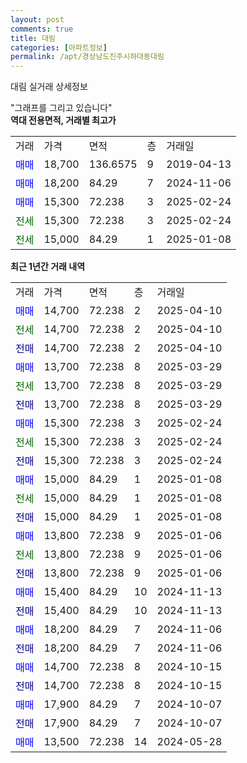 ```yaml
---
layout: post
comments: true
title: 대림
categories: [아파트정보]
permalink: /apt/경상남도진주시하대동대림
---
```


대림 실거래 상세정보

<script type="text/javascript">
  google.charts.load('current', {'packages':['line', 'corechart']});
  google.charts.setOnLoadCallback(drawChart);

  function drawChart() {
    var data = new google.visualization.DataTable();
    data.addColumn('date', '거래일');
    data.addColumn('number', "매매");
    data.addColumn('number', "전세");
    data.addColumn('number', "전매");

    data.addRows([[new Date(Date.parse("2025-04-10")), 14700, null, null], [new Date(Date.parse("2025-04-10")), null, 14700, null], [new Date(Date.parse("2025-04-10")), null, null, 14700], [new Date(Date.parse("2025-03-29")), 13700, null, null], [new Date(Date.parse("2025-03-29")), null, 13700, null], [new Date(Date.parse("2025-03-29")), null, null, 13700], [new Date(Date.parse("2025-02-24")), 15300, null, null], [new Date(Date.parse("2025-02-24")), null, 15300, null], [new Date(Date.parse("2025-02-24")), null, null, 15300], [new Date(Date.parse("2025-01-08")), 15000, null, null], [new Date(Date.parse("2025-01-08")), null, 15000, null], [new Date(Date.parse("2025-01-08")), null, null, 15000], [new Date(Date.parse("2025-01-06")), 13800, null, null], [new Date(Date.parse("2025-01-06")), null, 13800, null], [new Date(Date.parse("2025-01-06")), null, null, 13800], [new Date(Date.parse("2024-11-13")), 15400, null, null], [new Date(Date.parse("2024-11-13")), null, null, 15400], [new Date(Date.parse("2024-11-06")), 18200, null, null], [new Date(Date.parse("2024-11-06")), null, null, 18200], [new Date(Date.parse("2024-10-15")), 14700, null, null], [new Date(Date.parse("2024-10-15")), null, null, 14700], [new Date(Date.parse("2024-10-07")), 17900, null, null], [new Date(Date.parse("2024-10-07")), null, null, 17900], [new Date(Date.parse("2024-05-28")), 13500, null, null]]);

    var options = {
      hAxis: {
        format: 'yyyy/MM/dd'
      },    
      lineWidth: 0,
      pointsVisible: true,    
      title: '최근 1년간 유형별 실거래가 분포',
      legend: { position: 'bottom' }
    };

    var formatter = new google.visualization.NumberFormat({pattern:'###,###'} );
    formatter.format(data, 1);
    formatter.format(data, 2);
    
    setTimeout(function() {
        var chart = new google.visualization.LineChart(document.getElementById('columnchart_material'));
        chart.draw(data, (options));
        document.getElementById('loading').style.display = 'none';
    }, 200);
  }
</script>


<div id="loading" style="z-index:20; display: block; margin-left: 0px">"그래프를 그리고 있습니다"</div>
<div id="columnchart_material" style="width: 95%; margin-left: 0px; display: block"></div>
<!-- contents start -->
<b>역대 전용면적, 거래별 최고가</b>
<table class="sortable">
    <tr>
      <td>거래</td>
      <td>가격</td>
      <td>면적</td>
      <td>층</td>
      <td>거래일</td>
    </tr>
        <tr>
          <td><a style="color: blue">매매</a></td>
          <td>18,700</td>
          <td>136.6575</td>
          <td>9</td>
          <td>2019-04-13</td>
        </tr>            <tr>
          <td><a style="color: blue">매매</a></td>
          <td>18,200</td>
          <td>84.29</td>
          <td>7</td>
          <td>2024-11-06</td>
        </tr>            <tr>
          <td><a style="color: blue">매매</a></td>
          <td>15,300</td>
          <td>72.238</td>
          <td>3</td>
          <td>2025-02-24</td>
        </tr>        
        <tr>
              <td><a style="color: darkgreen">전세</a></td>
              <td>15,300</td>
              <td>72.238</td>
              <td>3</td>
              <td>2025-02-24</td>
            </tr>            <tr>
              <td><a style="color: darkgreen">전세</a></td>
              <td>15,000</td>
              <td>84.29</td>
              <td>1</td>
              <td>2025-01-08</td>
            </tr>        
    
</table>

<b>최근 1년간 거래 내역</b>

<table class="sortable">
    <tr>
      <td>거래</td>
      <td>가격</td>
      <td>면적</td>
      <td>층</td>
      <td>거래일</td>
    </tr>
    <tr>
      <td><a style="color: blue">매매</a></td>
      <td>14,700</td>
      <td>72.238</td>
      <td>2</td>
      <td>2025-04-10</td>
    </tr>          <tr>
      <td><a style="color: darkgreen">전세</a></td>
      <td>14,700</td>
      <td>72.238</td>
      <td>2</td>
      <td>2025-04-10</td>
    </tr>          <tr>
      <td><a style="color: darkblue">전매</a></td>
      <td>14,700</td>
      <td>72.238</td>
      <td>2</td>
      <td>2025-04-10</td>
    </tr>          <tr>
      <td><a style="color: blue">매매</a></td>
      <td>13,700</td>
      <td>72.238</td>
      <td>8</td>
      <td>2025-03-29</td>
    </tr>          <tr>
      <td><a style="color: darkgreen">전세</a></td>
      <td>13,700</td>
      <td>72.238</td>
      <td>8</td>
      <td>2025-03-29</td>
    </tr>          <tr>
      <td><a style="color: darkblue">전매</a></td>
      <td>13,700</td>
      <td>72.238</td>
      <td>8</td>
      <td>2025-03-29</td>
    </tr>          <tr>
      <td><a style="color: blue">매매</a></td>
      <td>15,300</td>
      <td>72.238</td>
      <td>3</td>
      <td>2025-02-24</td>
    </tr>          <tr>
      <td><a style="color: darkgreen">전세</a></td>
      <td>15,300</td>
      <td>72.238</td>
      <td>3</td>
      <td>2025-02-24</td>
    </tr>          <tr>
      <td><a style="color: darkblue">전매</a></td>
      <td>15,300</td>
      <td>72.238</td>
      <td>3</td>
      <td>2025-02-24</td>
    </tr>          <tr>
      <td><a style="color: blue">매매</a></td>
      <td>15,000</td>
      <td>84.29</td>
      <td>1</td>
      <td>2025-01-08</td>
    </tr>          <tr>
      <td><a style="color: darkgreen">전세</a></td>
      <td>15,000</td>
      <td>84.29</td>
      <td>1</td>
      <td>2025-01-08</td>
    </tr>          <tr>
      <td><a style="color: darkblue">전매</a></td>
      <td>15,000</td>
      <td>84.29</td>
      <td>1</td>
      <td>2025-01-08</td>
    </tr>          <tr>
      <td><a style="color: blue">매매</a></td>
      <td>13,800</td>
      <td>72.238</td>
      <td>9</td>
      <td>2025-01-06</td>
    </tr>          <tr>
      <td><a style="color: darkgreen">전세</a></td>
      <td>13,800</td>
      <td>72.238</td>
      <td>9</td>
      <td>2025-01-06</td>
    </tr>          <tr>
      <td><a style="color: darkblue">전매</a></td>
      <td>13,800</td>
      <td>72.238</td>
      <td>9</td>
      <td>2025-01-06</td>
    </tr>          <tr>
      <td><a style="color: blue">매매</a></td>
      <td>15,400</td>
      <td>84.29</td>
      <td>10</td>
      <td>2024-11-13</td>
    </tr>          <tr>
      <td><a style="color: darkblue">전매</a></td>
      <td>15,400</td>
      <td>84.29</td>
      <td>10</td>
      <td>2024-11-13</td>
    </tr>          <tr>
      <td><a style="color: blue">매매</a></td>
      <td>18,200</td>
      <td>84.29</td>
      <td>7</td>
      <td>2024-11-06</td>
    </tr>          <tr>
      <td><a style="color: darkblue">전매</a></td>
      <td>18,200</td>
      <td>84.29</td>
      <td>7</td>
      <td>2024-11-06</td>
    </tr>          <tr>
      <td><a style="color: blue">매매</a></td>
      <td>14,700</td>
      <td>72.238</td>
      <td>8</td>
      <td>2024-10-15</td>
    </tr>          <tr>
      <td><a style="color: darkblue">전매</a></td>
      <td>14,700</td>
      <td>72.238</td>
      <td>8</td>
      <td>2024-10-15</td>
    </tr>          <tr>
      <td><a style="color: blue">매매</a></td>
      <td>17,900</td>
      <td>84.29</td>
      <td>7</td>
      <td>2024-10-07</td>
    </tr>          <tr>
      <td><a style="color: darkblue">전매</a></td>
      <td>17,900</td>
      <td>84.29</td>
      <td>7</td>
      <td>2024-10-07</td>
    </tr>          <tr>
      <td><a style="color: blue">매매</a></td>
      <td>13,500</td>
      <td>72.238</td>
      <td>14</td>
      <td>2024-05-28</td>
    </tr>      </table>
<!-- contents end -->    

